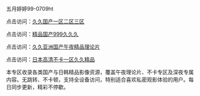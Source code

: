 五月婷婷99-0709ht

点击访问：<a href="https://heiliaoga6s9v.pages.dev">久久国产一区二区三区</a>

点击访问：<a href="https://heiliaoow5kzm.pages.dev">精品国产999久久久</a>

点击访问：<a href="https://heiliao2dmwwy.pages.dev">久久亚洲国产午夜精品理论片</a>

点击访问：<a href="https://heiliaoll4qsx.pages.dev">日本高清不卡一区久久精品</a>

本专区收录各类国产与日韩精品影像资源，覆盖午夜理论片、不卡专区及深夜专属内容。无跳转、不卡顿，支持全设备访问，特别适合喜欢私密观影体验的用户。每日同步更新，精彩不停歇。

<span style="display:none;">[Canonical link](https://github.com/sap20250709/sap8 ）</span>
